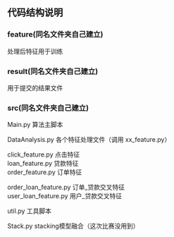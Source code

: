 ## 代码结构说明  
### feature(同名文件夹自己建立)  
处理后特征用于训练  
### result(同名文件夹自己建立)  
用于提交的结果文件  
### src(同名文件夹自己建立)  
Main.py 算法主脚本  

DataAnalysis.py 各个特征处理文件（调用 xx_feature.py）  

click_feature.py  点击特征  
loan_feature.py 贷款特征  
order_feature.py 订单特征  

order_loan_feature.py 订单_贷款交叉特征  
user_loan_feature.py 用户_贷款交叉特征    

util.py 工具脚本  

Stack.py stacking模型融合（这次比赛没用到）